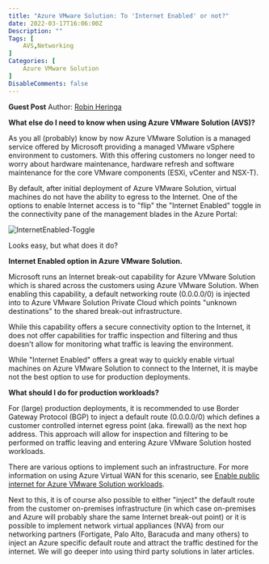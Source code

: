```yaml
---
title: "Azure VMware Solution: To 'Internet Enabled' or not?"
date: 2022-03-17T16:06:00Z
Description: ""
Tags: [
    AVS,Networking
]
Categories: [
    Azure VMware Solution
]
DisableComments: false
---
```


**Guest Post**
Author: [Robin Heringa](/page/robinheringa/)  

**What else do I need to know when using Azure VMware Solution (AVS)?**

As you all (probably) know by now Azure VMware Solution is a managed service offered by Microsoft providing a managed VMware vSphere environment to customers. With this offering customers no longer need to worry about hardware maintenance, hardware refresh and software maintenance for the core VMware components (ESXi, vCenter and NSX-T).

By default, after initial deployment of Azure VMware Solution, virtual machines do not have the ability to egress to the Internet. One of the options to enable Internet access is to "flip" the "Internet Enabled" toggle in the connectivity pane of the management blades in the Azure Portal:

<!-- ![InternetEnabled-Toggle](./AVS-Connectivity-Settings-InternetEnabled.jpg) -->
![InternetEnabled-Toggle](/images/blogImages/2022/avs-to-internet-or-not/AVS-Connectivity-Settings-InternetEnabled.jpg)

Looks easy, but what does it do?

**Internet Enabled option in Azure VMware Solution.**

Microsoft runs an Internet break-out capability for Azure VMware Solution which is shared across the customers using Azure VMware Solution. When enabling this capability, a default networking route (0.0.0.0/0) is injected into to Azure VMware Solution Private Cloud which points "unknown destinations" to the shared break-out infrastructure.

While this capability offers a secure connectivity option to the Internet, it does not offer capabilities for traffic inspection and filtering and thus doesn't allow for monitoring what traffic is leaving the environment.

While "Internet Enabled" offers a great way to quickly enable virtual machines on Azure VMware Solution to connect to the Internet, it is maybe not the best option to use for production deployments.

**What should I do for production workloads?**

For (large) production deployments, it is recommended to use Border Gateway Protocol (BGP) to inject a default route (0.0.0.0/0) which defines a customer controlled internet egress point (aka. firewall) as the next hop address. This approach will allow for inspection and filtering to be performed on traffic leaving and entering Azure VMware Solution hosted workloads.

There are various options to implement such an infrastructure.
For more information on using Azure Virtual WAN for this scenario, see [Enable public internet for Azure VMware Solution workloads](https://docs.microsoft.com/en-us/azure/azure-vmware/enable-public-internet-access).

Next to this, it is of course also possible to either "inject" the default route from the customer on-premises infrastructure (in which case on-premises and Azure will probably share the same Internet break-out point) or it is possible to implement network virtual appliances (NVA) from our networking partners (Fortigate, Palo Alto, Baracuda and many others) to inject an Azure specific default route and attract the traffic destined for the internet. We will go deeper into using third party solutions in later articles.
